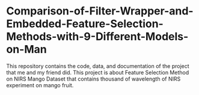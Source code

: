 # Comparison-of-Filter-Wrapper-and-Embedded-Feature-Selection-Methods-with-9-Different-Models-on-Man
This repository contains the code, data, and documentation of the project that me and my friend did. This project is about Feature Selection Method on NIRS Mango Dataset that contains thousand of wavelength of NIRS experiment on mango fruit.
